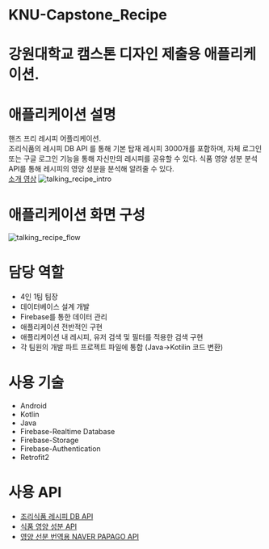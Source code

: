 # KNU-Capstone_Recipe
# 강원대학교 캠스톤 디자인 제출용 애플리케이션.

# 애플리케이션 설명
핸즈 프리 레시피 어플리케이션.  
조리식품의 레시피 DB API 를 통해 기본 탑재 레시피 3000개를 포함하며, 자체 로그인 또는 구글 로그인 기능을 통해 자신만의 레시피를 공유할 수 있다.
식품 영양 성분 분석 API를 통해 레시피의 영양 성분을 분석해 알려줄 수 있다.  
[소개 영상](https://youtu.be/EyVXPPh2V8Y?si=fq5TYXPU6-FZHi34)
![talking_recipe_intro](https://github.com/Jiy-park/KNU-Capstone_Recipe/assets/79889934/646f9dee-4bb6-4106-b329-61f57aabc775)

# 애플리케이션 화면 구성
![talking_recipe_flow](https://github.com/Jiy-park/KNU-Capstone_Recipe/assets/79889934/1b4d3817-3c52-4eca-8e2c-a1e7a53be846)

# 담당 역할
- 4인 1팀 팀장
- 데이터베이스 설계 개발
- Firebase를 통한 데이터 관리
- 애플리케이션 전반적인 구현
- 애플리케이션 내 레시피, 유저 검색 및 필터를 적용한 검색 구현
- 각 팀원의 개발 파트 프로젝트 파일에 통합 (Java->Kotilin 코드 변환) 

# 사용 기술
- Android
- Kotlin
- Java
- Firebase-Realtime Database
- Firebase-Storage
- Firebase-Authentication
- Retrofit2

# 사용 API
- [조리식품 레시피 DB API](https://www.foodsafetykorea.go.kr/api/newDatasetDetail.do)
- [식품 영양 성분 API](https://api.edamam.com/)
- [영양 선분 번역용 NAVER PAPAGO API](https://developers.naver.com/products/papago/nmt/nmt.md)
